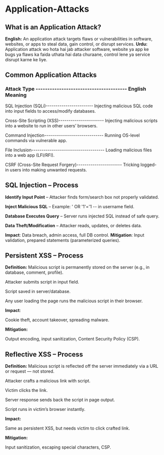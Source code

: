 # Application-Attacks

## What is an Application Attack?
**English:**
An application attack targets flaws or vulnerabilities in software, websites, or apps to steal data, gain control, or disrupt services.
**Urdu:**
Application attack wo hota hai jab attacker software, website ya app ke bugs ya flaws ka faida uthata hai data churaane, control lene ya service disrupt karne ke liye.

## Common Application Attacks

### Attack Type ---------------------------------------	English Meaning

SQL Injection (SQLi)------------------------	Injecting malicious SQL code into input fields to access/modify databases.

Cross-Site Scripting (XSS)-----------------------	Injecting malicious scripts into a website to run in other users’ browsers.	

Command Injection------------------------------	Running OS-level commands via vulnerable app.	

File Inclusion-------------------------------------	Loading malicious files into a web app (LFI/RFI).	

CSRF (Cross-Site Request Forgery)-----------------------	Tricking logged-in users into making unwanted requests.	

## SQL Injection – Process
**Identify Input Point** – Attacker finds form/search box not properly validated.

**Inject Malicious SQL** – Example: ' OR '1'='1 -- in username field.

**Database Executes Query** – Server runs injected SQL instead of safe query.

**Data Theft/Modification** – Attacker reads, updates, or deletes data.

**Impact**: Data breach, admin access, full DB control.
**Mitigation**: Input validation, prepared statements (parameterized queries).

## Persistent XSS – Process
**Definition:**
Malicious script is permanently stored on the server (e.g., in database, comment, profile).

Attacker submits script in input field.

Script saved in server/database.

Any user loading the page runs the malicious script in their browser.

**Impact**:

Cookie theft, account takeover, spreading malware.

**Mitigation:**

Output encoding, input sanitization, Content Security Policy (CSP).

## Reflective XSS – Process
**Definition:**
Malicious script is reflected off the server immediately via a URL or request — not stored.

Attacker crafts a malicious link with script.

Victim clicks the link.

Server response sends back the script in page output.

Script runs in victim’s browser instantly.

**Impact:**

Same as persistent XSS, but needs victim to click crafted link.

**Mitigation:**

Input sanitization, escaping special characters, CSP.

